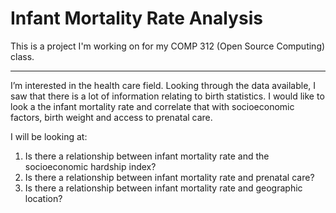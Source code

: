 # Infant Mortality Rate Analysis
This is a project I'm working on for my COMP 312 (Open Source Computing) class.

- - - -

I’m interested in the health care field. Looking through the data available, I saw that there is a lot of information relating to birth statistics. I would like to look a the infant mortality rate and correlate that with socioeconomic factors, birth weight and access to prenatal care.

I will be looking at:

1. Is there a relationship between infant mortality rate and the socioeconomic hardship index?
2. Is there a relationship between infant mortality rate and prenatal care?
3. Is there a relationship between infant mortality rate and geographic location?
